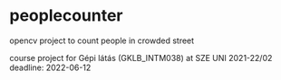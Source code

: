 # peoplecounter
opencv project to count people in crowded street

course project for Gépi látás (GKLB_INTM038) at SZE UNI 2021-22/02
deadline: 2022-06-12
